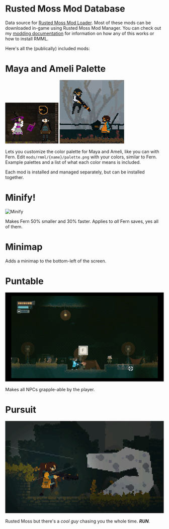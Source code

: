 # Rusted Moss Mod Database

Data source for [Rusted Moss Mod Loader](https://github.com/Harlem512/rm-mod-manager). Most of these mods can be downloaded in-game using Rusted Moss Mod Manager. You can check out my [modding documentation](https://harlem512.github.io/rm-docs/) for information on how any of this works or how to install RMML.

Here's all the (publically) included mods:

# Maya and Ameli Palette

![Ameli Palette](assets/ameli_thumbnail.png)
![Maya Palette](assets/maya_thumbnail.png)

Lets you customize the color palette for Maya and Ameli, like you can with Fern. Edit `mods/rmml/{name}/palette.png` with your colors, similar to Fern. Example palettes and a list of what each color means is included.

Each mod is installed and managed separately, but can be installed together.

# Minify!

![Minify](assets/minfy.png)

Makes Fern 50% smaller and 30% faster. Applies to _all_ Fern saves, yes all of them.

# Minimap

Adds a minimap to the bottom-left of the screen.

# Puntable

![Puntable](assets/punt.gif)

Makes all NPCs grapple-able by the player.

# Pursuit

![Pursuit](assets/pursuit.png)

Rusted Moss but there's a _cool guy_ chasing you the whole time. **_RUN_**.
